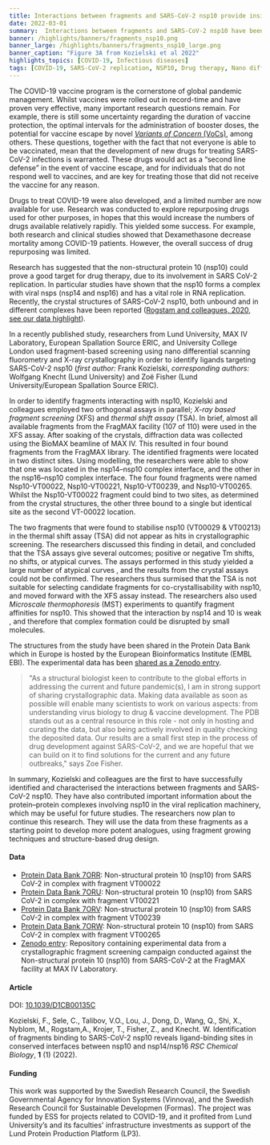 ```yaml
---
title: Interactions between fragments and SARS-CoV-2 nsp10 provide insight into the viral replications
date: 2022-03-01
summary:  Interactions between fragments and SARS-CoV-2 nsp10 have been successfully identified and characterised by Kozielski and colleagues. Data shared on the Protein Data Bank and Zenodo.
banner: /highlights/banners/fragments_nsp10.png
banner_large: /highlights/banners/fragments_nsp10_large.png
banner_caption: "Figure 3A from Kozielski et al 2022"
highlights_topics: [COVID-19, Infectious diseases]
tags: [COVID-19, SARS-CoV-2 replication, NSP10, Drug therapy, Nano differential scanning fluorometry, X-ray crystallography, Drug therapy]
---
```


The COVID-19 vaccine program is the cornerstone of global pandemic management. Whilst vaccines were rolled out in record-time and have proven very effective, many important research questions remain. For example, there is still some uncertainty regarding the duration of vaccine protection, the optimal intervals for the administration of booster doses, the potential for vaccine escape by novel [*Variants of Concern* (VoCs)](/voc/), among others. These questions, together with the fact that not everyone is able to be vaccinated, mean that the development of new drugs for treating SARS-CoV-2 infections is warranted. These drugs would act as a “second line defense” in the event of vaccine escape, and for individuals that do not respond well to vaccines, and are key for treating those that did not receive the vaccine for any reason.

Drugs to treat COVID-19 were also developed, and a limited number are now available for use. Research was conducted to explore repurposing drugs used for other purposes, in hopes that this would increase the numbers of drugs available relatively rapidly. This yielded some success. For example, both research and clinical studies showed that Dexamethasone decrease mortality among COVID-19 patients. However, the overall success of drug repurposing was limited.

Research has suggested that the non-structural protein 10 (nsp10) could prove a good target for drug therapy, due to its involvement in SARS CoV-2 replication. In particular studies have shown that the nsp10 forms a complex with viral nsps (nsp14 and nsp16) and has a vital role in RNA replication. Recently, the crystal structures of SARS-CoV-2 nsp10, both unbound and in different complexes have been reported ([Rogstam and colleagues, 2020, see our data highlight](/highlights/nsp10_crystal_structure/)).

In a recently published study, researchers from Lund University, MAX IV Laboratory, European Spallation Source ERIC, and University College London used fragment-based screening using nano differential scanning fluorometry and X-ray crystallography in order to identify ligands targeting SARS-CoV-2 nsp10 (*first author:* Frank Kozielski, *corresponding authors:* Wolfgang Knecht (Lund University) and Zoë Fisher (Lund University/European Spallation Source ERIC).

In order to identify fragments interacting with nsp10, Kozielski and colleagues employed two orthogonal assays in parallel; *X-ray based fragment screening* (XFS) and *thermal shift assay* (TSA). In brief, almost all available fragments from the FragMAX facility (107 of 110) were used in the XFS assay. After soaking of the crystals, diffraction data was collected using the BioMAX beamline of MAX IV. This resulted in four bound fragments from the FragMAX library. The identified fragments were located in two distinct sites. Using modelling, the researchers were able to show that one was located in the nsp14–nsp10 complex interface, and the other in the nsp16–nsp10 complex interface. The four found fragments were named Nsp10-VT00022, Nsp10-VT00221, Nsp10-VT00239, and Nsp10-VT00265. Whilst the Nsp10-VT00022 fragment could bind to two sites, as determined from the crystal structures, the other three bound to a single but identical site as the second VT-00022 location.

The two fragments that were found to stabilise nsp10 (VT00029 & VT00213) in the thermal shift assay (TSA) did not appear as hits in crystallographic screening. The researchers discussed this finding in detail, and concluded that the TSA assays give several outcomes; positive or negative Tm shifts, no shifts, or atypical curves. The assays performed in this study yielded a large number of atypical curves , and the results from the crystal assays could not be confirmed. The researchers thus surmised that the TSA is not suitable for selecting candidate fragments for co-crystallisability with nsp10, and moved forward with the XFS assay instead. The researchers also used *Microscale thermophoresis* (MST) experiments to quantify fragment affinities for nsp10. This showed that the interaction by nsp14 and 10 is weak , and therefore that complex formation could be disrupted by small molecules.

The structures from the study have been shared in the Protein Data Bank which in Europe is hosted by the European Bioinformatics Institute (EMBL EBI). The experimental data has been [shared as a Zenodo entry](https://doi.org/10.5281/zenodo.5234008).

> "As a structural biologist keen to contribute to the global efforts in addressing the current and future pandemic(s), I am in strong support of sharing crystallographic data. Making data available as soon as possible will enable many scientists to work on various aspects: from understanding virus biology to drug & vaccine development. The PDB stands out as a central resource in this role - not only in hosting and curating the data, but also being actively involved in quality checking the deposited data. Our results are a small first step in the process of drug development against SARS-CoV-2, and we are hopeful that we can build on it to find solutions for the current and any future outbreaks," says Zoe Fisher.

In summary, Kozielski and colleagues are the first to have successfully identified and characterised the interactions between fragments and SARS-CoV-2 nsp10. They have also contributed important information about the protein–protein complexes involving nsp10 in the viral replication machinery, which may be useful for future studies. The researchers now plan to continue this research. They will use the data from these fragments as a starting point to develop more potent analogues, using fragment growing techniques and structure-based drug design.

#### Data

* [Protein Data Bank 7ORR](https://doi.org/10.2210/pdb7ORR/pdb): Non-structural protein 10 (nsp10) from SARS CoV-2 in complex with fragment VT00022
* [Protein Data Bank 7ORU](http://doi.org/10.2210/pdb7ORU/pdb): Non-structural protein 10 (nsp10) from SARS CoV-2 in complex with fragment VT00221
* [Protein Data Bank 7ORV](http://doi.org/10.2210/pdb7ORV/pdb): Non-structural protein 10 (nsp10) from SARS CoV-2 in complex with fragment VT00239
* [Protein Data Bank 7ORW](http://doi.org/10.2210/pdb7ORW/pdb): Non-structural protein 10 (nsp10) from SARS CoV-2 in complex with fragment VT00265
* [Zenodo entry](https://doi.org/10.5281/zenodo.5234008): Repository containing experimental data from a crystallographic fragment screening campaign conducted against the Non-structural protein 10 (nsp10) from SARS-CoV-2 at the FragMAX facility at MAX IV Laboratory.

#### Article

DOI: [10.1039/D1CB00135C](https://doi.org/10.1039/D1CB00135C)

Kozielski, F., Sele, C.,  Talibov, V.O., Lou, J., Dong, D., Wang, Q., Shi, X., Nyblom, M., Rogstam,A., Krojer, T., Fisher, Z., and Knecht. W. Identification of fragments binding to SARS-CoV-2 nsp10 reveals ligand-binding sites in conserved interfaces between nsp10 and nsp14/nsp16 *RSC Chemical Biology*, **1** (1) (2022).

#### Funding

This work was supported by the Swedish Research Council, the Swedish Governmental Agency for Innovation Systems (Vinnova), and the Swedish Research Council for Sustainable Developmen (Formas). The project was funded by ESS for projects related to COVID-19, and it profited from Lund University’s and its faculties' infrastructure investments as support of the Lund Protein Production Platform (LP3).
